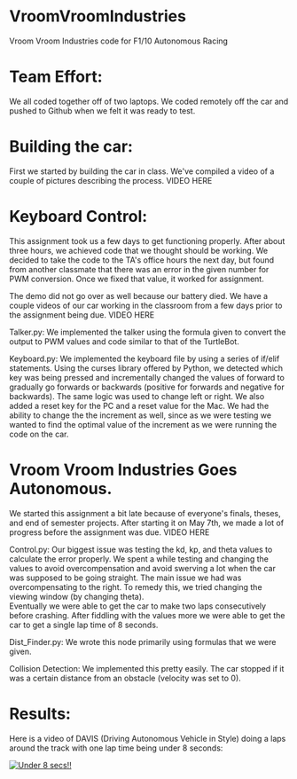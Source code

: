 # VroomVroomIndustries
Vroom Vroom Industries code for F1/10 Autonomous Racing

# Team Effort:
We all coded together off of two laptops. We coded remotely off the car and pushed to Github when we felt it was ready to test. 
	
# Building the car: 
First we started by building the car in class. We've compiled a video of a couple of pictures describing the process. 
VIDEO HERE

# Keyboard Control: 
This assignment took us a few days to get functioning properly. After about three hours, we achieved code that we thought should be working. We decided to take the code to the TA's office hours the next day, but found from another classmate that there was an error in the given number for PWM conversion. Once we fixed that value, it worked for assignment. 

The demo did not go over as well because our battery died. We have a couple videos of our car working in the classroom from a few days prior to the assignment being due. 
VIDEO HERE
	
Talker.py:
We implemented the talker using the formula given to convert the output to PWM values and code similar to that of the TurtleBot. 

Keyboard.py:
We implemented the keyboard file by using a series of if/elif statements. Using the curses library offered by Python, we detected which key was being pressed and incrementally changed the values of forward to gradually go forwards or backwards (positive for forwards and negative for backwards). The same logic was used to change left or right. We also added a reset key for the PC and a reset value for the Mac. We had the ability to change the the increment as well, since as we were testing we wanted to find the optimal value of the increment as we were running the code on the car.
		
# Vroom Vroom Industries Goes Autonomous. 
We started this assignment a bit late because of everyone's finals, theses, and end of semester projects. After starting it on May 7th, we made a lot of progress before the assignment was due. 
VIDEO HERE

Control.py: 
Our biggest issue was testing the kd, kp, and theta values to calculate the error properly. We spent a while testing and changing the values to avoid overcompensation and avoid swerving a lot when the car was supposed to be going straight.  The main issue we had was overcompensating to the right. To remedy this, we tried changing the viewing window (by changing theta).  
Eventually we were able to get the car to make two laps consecutively before crashing. After fiddling with the values more we were able to get the car to get a single lap time of 8 seconds. 
		
Dist_Finder.py:
We wrote this node primarily using formulas that we were given. 

Collision Detection:
We implemented this pretty easily. The car stopped if it was a certain distance from an obstacle (velocity was set to 0). 

# Results:
Here is a video of DAVIS (Driving Autonomous Vehicle in Style) doing a laps around the track with one lap time being under 8 seconds:

<a href="https://imgur.com/0NghbBr"><img src="http://i.imgur.com/0NghbBr.gifv" title="Under 8 secs!!"/></a>

